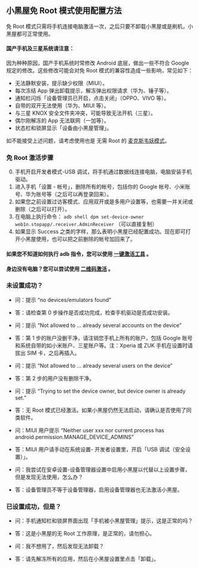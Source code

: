 ## 小黑屋免 Root 模式使用配置方法

免 Root 模式只需将手机连接电脑激活一次，之后只要不卸载小黑屋或是刷机，小黑屋都可正常使用。
 

#### 国产手机及三星系统请注意：

因为种种原因，国产手机系统时常修改 Android 底层，做出一些不符合 Google 规定的修改。这些修改可能会对免 Root 模式的兼容性造成一些影响，常见如下：

- 无法静默安装，提示缺少权限（MIUI）。
- 每次冻结 App 弹出卸载提示，解冻弹出权限请求（华为、锤子等）。
- 通知栏闪烁「设备管理员已开启，点击关闭」（OPPO、VIVO 等）。
- 自带的双开无法使用（华为、MIUI 等）。
- 与三星 KNOX 安全文件夹冲突，可能导致无法开机（三星）。
- 偶尔刚解冻的 App 无法联网（一加等）。
- 状态栏和锁屏显示「设备由小黑屋管理」。

如不能接受上述问题，请考虑使用也是 无需 Root 的 [麦克斯韦妖模式](https://70.wf/archives/2019/01/16/185.html)。

### 免 Root 激活步骤

0. 手机开启开发者模式-USB 调试，将手机通过数据线连接电脑，电脑安装手机驱动。
1. 进入手机「设置 - 帐号」，删除所有的帐号，包括你的 Google 帐号、小米账号、华为账号等（之后可以再登录回来）。
2. 如果您之前设置过访客模式、应用双开或是多用户设置等，也需要一并关闭或删除（之后可以打开）。
3. 在电脑上执行命令： `adb shell dpm set-device-owner web1n.stopapp/.receiver.AdminReceiver` （可以直接复制）
4. 如果显示 Success 之类的字样，那么表明小黑屋已经配置成功。现在即可打开小黑屋使用，也可以把之前删除的帐号加回来了。

#### 如果您不知道如何执行 adb 指令，您可以使用 [一键激活工具](https://https.vc/archives/220/) 。
#### 身边没有电脑？您可以尝试使用 [二维码激活](https://https.vc/archives/234/) 。

### 未设置成功？

- 问：提示 “no devices/emulators found”
- 答：请检查第 0 步操作是否成功完成，检查手机驱动是否成功安装。
 

- 问：提示 “Not allowed to ... already several accounts on the device”
- 答：第 1 步的账户没删干净，请注销您手机上所有的账户，包括 Google 账号和系统自带的如小米账户、三星账户等。注：Xperia 或 ZUK 手机在设置时请拔出 SIM 卡，之后再插入。
 

- 问：提示 “Not allowed to ... already several users on the device”
- 答：第 2 步的用户没有删除干净。
 

- 问：提示 “Trying to set the device owner, but device owner is already set.”
- 答：无 Root 模式已经激活。如果小黑屋仍然无法启动，请确认是否使用了同类软件。
 

- 问：MIUI 用户提示 “Neither user xxx nor current process has android.permission.MANAGE_DEVICE_ADMINS”
- 答：MIUI 用户请手动在系统设置- 开发者设置里，开启「USB 调试（安全设置）」。
 

- 问：我尝试在安卓设置-设备管理器设置中启用小黑屋以代替以上设置步骤，但是发现无法使用，怎么办？
- 答：设备管理员不等于设备管理器，启用设备管理器也无法激活小黑屋。

### 已设置成功，但是？

- 问：手机通知栏和锁屏界面出现「手机被小黑屋管理」提示，这是正常的吗？
- 答：这是小黑屋的无 Root 工作原理，是正常的，请勿担心。

- 问：我不想用了，然后发现无法卸载？
- 答：请先解冻所有的应用，然后在小黑屋设置里点击「卸载」。
